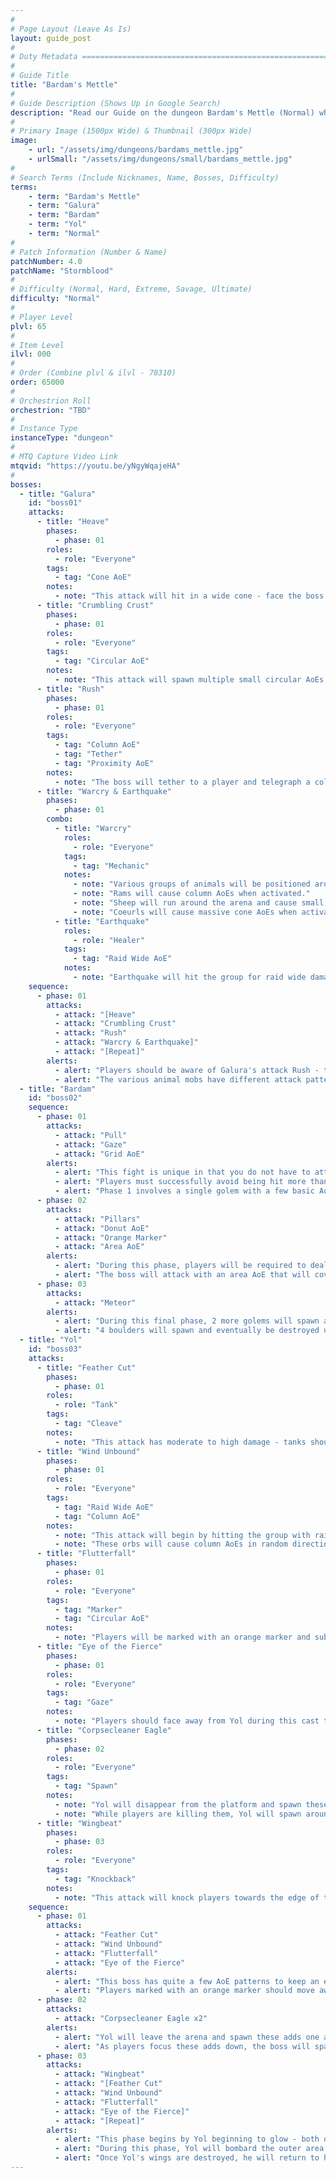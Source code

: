 ```yaml
---
#
# Page Layout (Leave As Is)
layout: guide_post
#
# Duty Metadata ================================================================
#
# Guide Title
title: "Bardam's Mettle"
#
# Guide Description (Shows Up in Google Search)
description: "Read our Guide on the dungeon Bardam's Mettle (Normal) where you'll face off against Galura, Bardam, and Yol."
#
# Primary Image (1500px Wide) & Thumbnail (300px Wide)
image:
    - url: "/assets/img/dungeons/bardams_mettle.jpg"
    - urlSmall: "/assets/img/dungeons/small/bardams_mettle.jpg"
#
# Search Terms (Include Nicknames, Name, Bosses, Difficulty)
terms:
    - term: "Bardam's Mettle"
    - term: "Galura"
    - term: "Bardam"
    - term: "Yol"
    - term: "Normal"
#
# Patch Information (Number & Name)
patchNumber: 4.0
patchName: "Stormblood"
#
# Difficulty (Normal, Hard, Extreme, Savage, Ultimate)
difficulty: "Normal"
#
# Player Level
plvl: 65
#
# Item Level
ilvl: 000
#
# Order (Combine plvl & ilvl - 70310)
order: 65000
#
# Orchestrion Roll
orchestrion: "TBD"
#
# Instance Type
instanceType: "dungeon"
#
# MTQ Capture Video Link
mtqvid: "https://youtu.be/yNgyWqajeHA"
#
bosses:
  - title: "Galura"
    id: "boss01"
    attacks:
      - title: "Heave"
        phases:
          - phase: 01
        roles:
          - role: "Everyone"
        tags:
          - tag: "Cone AoE"
        notes:
          - note: "This attack will hit in a wide cone - face the boss away from the group at all times."
      - title: "Crumbling Crust"
        phases:
          - phase: 01
        roles:
          - role: "Everyone"
        tags:
          - tag: "Circular AoE"
        notes:
          - note: "This attack will spawn multiple small circular AoEs around the arena - dodge as necessary."
      - title: "Rush"
        phases:
          - phase: 01
        roles:
          - role: "Everyone"
        tags:
          - tag: "Column AoE"
          - tag: "Tether"
          - tag: "Proximity AoE"
        notes:
          - note: "The boss will tether to a player and telegraph a column in their direction - this player should run as far away from the boss as possible to reduce the damage taken."
      - title: "Warcry & Earthquake"
        phases:
          - phase: 01
        combo:
          - title: "Warcry"
            roles:
              - role: "Everyone"
            tags:
              - tag: "Mechanic"
            notes:
              - note: "Various groups of animals will be positioned around the edges of the arena - Warcry will activate animals close to the boss."
              - note: "Rams will cause column AoEs when activated."
              - note: "Sheep will run around the arena and cause small, circular AoEs when activated."
              - note: "Coeurls will cause massive cone AoEs when activated."
          - title: "Earthquake"
            roles:
              - role: "Healer"
            tags:
              - tag: "Raid Wide AoE"
            notes:
              - note: "Earthquake will hit the group for raid wide damage - heal as necessary."
    sequence:
      - phase: 01
        attacks:
          - attack: "[Heave"
          - attack: "Crumbling Crust"
          - attack: "Rush"
          - attack: "Warcry & Earthquake]"
          - attack: "[Repeat]"
        alerts:
          - alert: "Players should be aware of Galura's attack Rush - the boss will charge at the tethered player and deal damage based on proximity."
          - alert: "The various animal mobs have different attack patterns - make note of which animals are near the boss when it casts Warcry."
  - title: "Bardam"
    id: "boss02"
    sequence:
      - phase: 01
        attacks:
          - attack: "Pull"
          - attack: "Gaze"
          - attack: "Grid AoE"
        alerts:
          - alert: "This fight is unique in that you do not have to attack anything - players should organize themselves in one quadrant of the arena each and dodge mechanics as necessary."
          - alert: "Players must successfully avoid being hit more than once each phase in order to win."
          - alert: "Phase 1 involves a single golem with a few basic AoE attacks."
      - phase: 02
        attacks:
          - attack: "Pillars"
          - attack: "Donut AoE"
          - attack: "Orange Marker"
          - attack: "Area AoE"
        alerts:
          - alert: "During this phase, players will be required to deal with extra mechanics - when pillars appear it is integral that at least one player stands in each pillar zone to avoid being hit."
          - alert: "The boss will attack with an area AoE that will cover 3 of 4 quadrants - all players should move into the safe quadrant to avoid damage."
      - phase: 03
        attacks:
          - attack: "Meteor"
        alerts:
          - alert: "During this final phase, 2 more golems will spawn and perform mechanics as well."
          - alert: "4 boulders will spawn and eventually be destroyed until 1 remains - this will be used to avoid damage from the meteor making its way to the arena. Players should place themselves between the meteor and the remaining boulder."
  - title: "Yol"
    id: "boss03"
    attacks:
      - title: "Feather Cut"
        phases:
          - phase: 01
        roles:
          - role: "Tank"
        tags:
          - tag: "Cleave"
        notes:
          - note: "This attack has moderate to high damage - tanks should keep the boss facing away from the group at all times."
      - title: "Wind Unbound"
        phases:
          - phase: 01
        roles:
          - role: "Everyone"
        tags:
          - tag: "Raid Wide AoE"
          - tag: "Column AoE"
        notes:
          - note: "This attack will begin by hitting the group with raid wide damage - this will be followed up by the spawning of multiple different orbs."
          - note: "These orbs will cause column AoEs in random directions."
      - title: "Flutterfall"
        phases:
          - phase: 01
        roles:
          - role: "Everyone"
        tags:
          - tag: "Marker"
          - tag: "Circular AoE"
        notes:
          - note: "Players will be marked with an orange marker and subsequently hit with a medium-sized AoE - avoid others to keep damage to yourself."
      - title: "Eye of the Fierce"
        phases:
          - phase: 01
        roles:
          - role: "Everyone"
        tags:
          - tag: "Gaze"
        notes:
          - note: "Players should face away from Yol during this cast to avoid a confusion debuff."
      - title: "Corpsecleaner Eagle"
        phases:
          - phase: 02
        roles:
          - role: "Everyone"
        tags:
          - tag: "Spawn"
        notes:
          - note: "Yol will disappear from the platform and spawn these adds one at a time."
          - note: "While players are killing them, Yol will spawn around the edge of the arena and dash across - move out of his line of sight to avoid damage."
      - title: "Wingbeat"
        phases:
          - phase: 03
        roles:
          - role: "Everyone"
        tags:
          - tag: "Knockback"
        notes:
          - note: "This attack will knock players towards the edge of the arena - be ready to run back to the center to avoid damage from Yol's AoEs."
    sequence:
      - phase: 01
        attacks:
          - attack: "Feather Cut"
          - attack: "Wind Unbound"
          - attack: "Flutterfall"
          - attack: "Eye of the Fierce"
        alerts:
          - alert: "This boss has quite a few AoE patterns to keep an eye out for - while things might feel hectic, take each mechanic step by step and dodge as necessary."
          - alert: "Players marked with an orange marker should move away from others to avoid splash damage from Flutterfall."
      - phase: 02
        attacks:
          - attack: "Corpsecleaner Eagle x2"
        alerts:
          - alert: "Yol will leave the arena and spawn these adds one after the other."
          - alert: "As players focus these adds down, the boss will spawn along the edge of the arena and dash forward in a straight line - players should move out of his line-of-sight to avoid taking damage."
      - phase: 03
        attacks:
          - attack: "Wingbeat"
          - attack: "[Feather Cut"
          - attack: "Wind Unbound"
          - attack: "Flutterfall"
          - attack: "Eye of the Fierce]"
          - attack: "[Repeat]"
        alerts:
          - alert: "This phase begins by Yol beginning to glow - both of his wings will become targetable and should be DPS'd down as soon as possible."
          - alert: "During this phase, Yol will bombard the outer area of the arena with AoE attacks, avoid as necessary."
          - alert: "Once Yol's wings are destroyed, he will return to his regular attack pattern."
---
```

